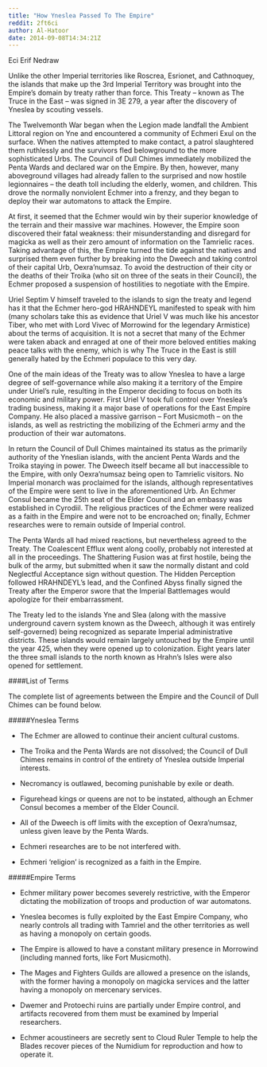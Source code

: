 ```yaml
---
title: "How Yneslea Passed To The Empire"
reddit: 2ft6ci
author: Al-Hatoor
date: 2014-09-08T14:34:21Z
---
```


Eci Erif Nedraw

Unlike the other Imperial territories like Roscrea, Esrionet, and Cathnoquey, the islands that make up the 3rd Imperial Territory was brought into the Empire’s domain by treaty rather than force. This Treaty – known as The Truce in the East – was signed in 3E 279, a year after the discovery of Yneslea by scouting vessels.

The Twelvemonth War began when the Legion made landfall the Ambient Littoral region on Yne and encountered a community of Echmeri Exul on the surface. When the natives attempted to make contact, a patrol slaughtered them ruthlessly and the survivors fled belowground to the more sophisticated Urbs. The Council of Dull Chimes immediately mobilized the Penta Wards and declared war on the Empire. By then, however, many aboveground villages had already fallen to the surprised and now hostile legionnaires – the death toll including the elderly, women, and children. This drove the normally nonviolent Echmer into a frenzy, and they began to deploy their war automatons to attack the Empire.

At first, it seemed that the Echmer would win by their superior knowledge of the terrain and their massive war machines. However, the Empire soon discovered their fatal weakness: their misunderstanding and disregard for magicka as well as their zero amount of information on the Tamrielic races. Taking advantage of this, the Empire turned the tide against the natives and surprised them even further by breaking into the Dweech and taking control of their capital Urb, Oexra’numsaz. To avoid the destruction of their city or the deaths of their Troika (who sit on three of the seats in their Council), the Echmer proposed a suspension of hostilities to negotiate with the Empire.

Uriel Septim V himself traveled to the islands to sign the treaty and legend has it that the Echmer hero-god HRAHNDEYL manifested to speak with him (many scholars take this as evidence that Uriel V was much like his ancestor Tiber, who met with Lord Vivec of Morrowind for the legendary Armistice) about the terms of acquisition. It is not a secret that many of the Echmer were taken aback and enraged at one of their more beloved entities making peace talks with the enemy, which is why The Truce in the East is still generally hated by the Echmeri populace to this very day.

One of the main ideas of the Treaty was to allow Yneslea to have a large degree of self-governance while also making it a territory of the Empire under Uriel’s rule, resulting in the Emperor deciding to focus on both its economic and military power. First Uriel V took full control over Yneslea’s trading business, making it a major base of operations for the East Empire Company. He also placed a massive garrison – Fort Musicmoth – on the islands, as well as restricting the mobilizing of the Echmeri army and the production of their war automatons.

In return the Council of Dull Chimes maintained its status as the primarily authority of the Yneslian islands, with the ancient Penta Wards and the Troika staying in power. The Dweech itself became all but inaccessible to the Empire, with only Oexra’numsaz being open to Tamrielic visitors. No Imperial monarch was proclaimed for the islands, although representatives of the Empire were sent to live in the aforementioned Urb. An Echmer Consul became the 25th seat of the Elder Council and an embassy was established in Cyrodiil. The religious practices of the Echmer were realized as a faith in the Empire and were not to be encroached on; finally, Echmer researches were to remain outside of Imperial control.

The Penta Wards all had mixed reactions, but nevertheless agreed to the Treaty. The Coalescent Efflux went along coolly, probably not interested at all in the proceedings. The Shattering Fusion was at first hostile, being the bulk of the army, but submitted when it saw the normally distant and cold Neglectful Acceptance sign without question. The Hidden Perception followed HRAHNDEYL’s lead, and the Confined Abyss finally signed the Treaty after the Emperor swore that the Imperial Battlemages would apologize for their embarrassment.

The Treaty led to the islands Yne and Slea (along with the massive underground cavern system known as the Dweech, although it was entirely self-governed) being recognized as separate Imperial administrative districts. These islands would remain largely untouched by the Empire until the year 425, when they were opened up to colonization. Eight years later the three small islands to the north known as Hrahn’s Isles were also opened for settlement.

####List of Terms

The complete list of agreements between the Empire and the Council of Dull Chimes can be found below.

#####Yneslea Terms

* The Echmer are allowed to continue their ancient cultural customs.

* The Troika and the Penta Wards are not dissolved; the Council of Dull Chimes remains in control of the entirety of Yneslea outside Imperial interests.

* Necromancy is outlawed, becoming punishable by exile or death.

* Figurehead kings or queens are not to be instated, although an Echmer Consul becomes a member of the Elder Council.

* All of the Dweech is off limits with the exception of Oexra’numsaz, unless given leave by the Penta Wards.

* Echmeri researches are to be not interfered with.

* Echmeri ‘religion’ is recognized as a faith in the Empire.

#####Empire Terms

* Echmer military power becomes severely restrictive, with the Emperor dictating the mobilization of troops and production of war automatons.

* Yneslea becomes is fully exploited by the East Empire Company, who nearly controls all trading with Tamriel and the other territories as well as having a monopoly on certain goods.

* The Empire is allowed to have a constant military presence in Morrowind (including manned forts, like Fort Musicmoth).

* The Mages and Fighters Guilds are allowed a presence on the islands, with the former having a monopoly on magicka services and the latter having a monopoly on mercenary services.

* Dwemer and Protoechi ruins are partially under Empire control, and artifacts recovered from them must be examined by Imperial researchers.

* Echmer acoustineers are secretly sent to Cloud Ruler Temple to help the Blades recover pieces of the Numidium for reproduction and how to operate it.
